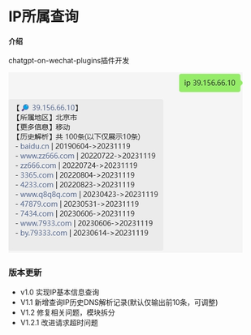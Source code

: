 # IP所属查询

#### 介绍
chatgpt-on-wechat-plugins插件开发

![demo](demo.png)

### 版本更新
- v1.0 实现IP基本信息查询
- V1.1 新增查询IP历史DNS解析记录(默认仅输出前10条，可调整)
- V1.2 修复相关问题，模块拆分
- V1.2.1 改进请求超时问题